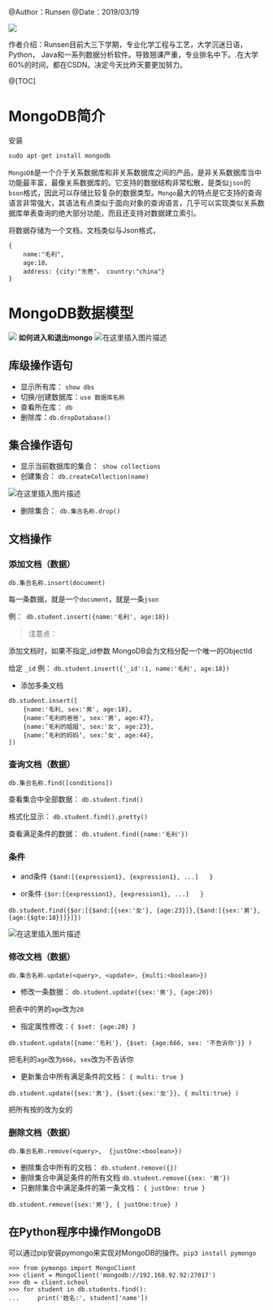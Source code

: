 ﻿@Author：Runsen
@Date：2019/03/19


![](https://img-blog.csdnimg.cn/20200527114711364.png)


作者介绍：Runsen目前大三下学期，专业化学工程与工艺，大学沉迷日语，Python， Java和一系列数据分析软件。导致翘课严重，专业排名中下。.在大学60%的时间，都在CSDN。决定今天比昨天要更加努力。



@[TOC]


# MongoDB简介
安装

```csharp
sudo apt-get install mongodb
```

`MongoDB`是一个介于关系数据库和非关系数据库之间的产品，是非关系数据库当中功能最丰富，最像关系数据库的。它支持的数据结构非常松散，是类似`json`的`bson`格式，因此可以存储比较复杂的数据类型。`Mongo`最大的特点是它支持的查询语言非常强大，其语法有点类似于面向对象的查询语言，几乎可以实现类似关系数据库单表查询的绝大部分功能，而且还支持对数据建立索引。

将数据存储为一个文档，文档类似与Json格式，
```
{
    name:"毛利",
    age:18，
    address: {city:"东莞"， country:"china"}
}
```

# MongoDB数据模型

![](https://img-blog.csdnimg.cn/20190319104459695.png)
 **如何进入和退出mongo**
![在这里插入图片描述](https://img-blog.csdnimg.cn/20190319104516430.png?x-oss-process=image/watermark,type_ZmFuZ3poZW5naGVpdGk,shadow_10,text_aHR0cHM6Ly9ibG9nLmNzZG4ubmV0L3dlaXhpbl80NDUxMDYxNQ==,size_16,color_FFFFFF,t_70)
## 库级操作语句



- 显示所有库： `show dbs`
- 切换/创建数据库：` use 数据库名称 `
- 查看所在库： `db`
- 删除库：`db.dropDatabase()  `


## 集合操作语句

- 显示当前数据库的集合：` show collections`
- 创建集合： `db.createCollection(name)`

![在这里插入图片描述](https://img-blog.csdnimg.cn/20190319104539962.png)
- 删除集合：` db.集合名称.drop()`


## 文档操作

### 添加文档（数据）

`db.集合名称.insert(document)`

每一条数据，就是一个`document`，就是一条`json`

例：` db.student.insert({name:'毛利', age:18})`

> 注意点：

添加文档时，如果不指定_id参数
MongoDB会为文档分配一个唯一的ObjectId

给定 `_id`
例： `db.student.insert({'_id':1, name:'毛利', age:18})`	

- 添加多条文档
```
db.student.insert([
    {name:'毛利, sex:'男', age:18},
    {name:’毛利的爸爸', sex:'男', age:47},
    {name:’毛利的姐姐', sex:'女', age:23},
    {name:’毛利的妈妈‘, sex:’女', age:44},
])
```


### 查询文档（数据）

`db.集合名称.find([conditions])`

查看集合中全部数据： `db.student.find()`

格式化显示： `db.student.find().pretty() `

查看满足条件的数据： `db.student.find({name:'毛利'})`


### 条件


- and条件  `{$and:[{expression1}, {expression1}, ...]   }`
 

- or条件 `{$or:[{expression1}, {expression1}, ...]   }`





`db.student.find({$or:[{$and:[{sex:'女'}, {age:23}]},{$and:[{sex:'男'}, {age:{$gte:18}}]}]})`


![在这里插入图片描述](https://img-blog.csdnimg.cn/20190319104553439.png?x-oss-process=image/watermark,type_ZmFuZ3poZW5naGVpdGk,shadow_10,text_aHR0cHM6Ly9ibG9nLmNzZG4ubmV0L3dlaXhpbl80NDUxMDYxNQ==,size_16,color_FFFFFF,t_70)

### 修改文档（数据）


`db.集合名称.update(<query>, <update>, {multi:<boolean>})`
- 修改一条数据： `db.student.update({sex:'男'}, {age:20})`

把表中的男的`age`改为`20`
- 指定属性修改：` { $set: {age:20} } `


`db.student.update({name:'毛利'}, {$set: {age:666, sex: '不告诉你'}} )`

把毛利的`age`改为`666`，`sex`改为不告诉你

- 更新集合中所有满足条件的文档： `{ multi: true } `

```
db.student.update({sex:'男'}, {$set:{sex:'女'}}, { multi:true} )
```
把所有按的改为女的


### 删除文档（数据）


`db.集合名称.remove(<query>,  {justOne:<boolean>})`


- 删除集合中所有的文档：
`db.student.remove({})`
- 删除集合中满足条件的所有文档
`db.student.remove({sex: '男'})`
- 只删除集合中满足条件的第一条文档： `{ justOne: true } `


```db.student.remove({sex:'男'}, { justOne:true} )```




##  在Python程序中操作MongoDB


可以通过pip安装pymongo来实现对MongoDB的操作。`pip3 install pymongo`

```Shell
>>> from pymongo import MongoClient
>>> client = MongoClient('mongodb://192.168.92.92:27017') 
>>> db = client.school
>>> for student in db.students.find():
...     print('姓名:', student['name'])
```
